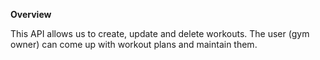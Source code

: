 **Overview**

This API allows us to create, update and delete workouts. The user (gym owner) can come up with workout plans and maintain them.
